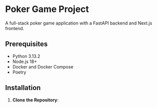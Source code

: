 # Poker Game Project

A full-stack poker game application with a FastAPI backend and Next.js frontend.

## Prerequisites
- Python 3.13.2
- Node.js 18+
- Docker and Docker Compose
- Poetry

## Installation
1. **Clone the Repository**: